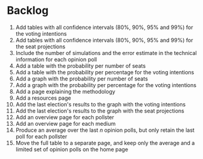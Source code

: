 # Backlog

1. Add tables with all confidence intervals (80%, 90%, 95% and 99%) for the
   voting intentions
1. Add tables with all confidence intervals (80%, 90%, 95% and 99%) for the
   seat projections
1. Include the number of simulations and the error estimate in the technical
   information for each opinion poll
1. Add a table with the probability per number of seats
1. Add a table with the probability per percentage for the voting intentions
1. Add a graph with the probability per number of seats
1. Add a graph with the probability per percentage for the voting intentions
1. Add a page explaining the methodology
1. Add a resources page
1. Add the last election's results to the graph with the voting intentions
1. Add the last election's results to the graph with the seat projections
1. Add an overview page for each pollster
1. Add an overview page for each medium
1. Produce an average over the last *n* opinion polls, but only retain the last
   poll for each pollster
1. Move the full table to a separate page, and keep only the average and a
   limited set of opinion polls on the home page
